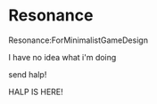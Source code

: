 # Resonance
Resonance:ForMinimalistGameDesign

I have no idea what i'm doing

send halp!


HALP IS HERE!
